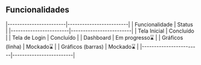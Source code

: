 ## Funcionalidades
|------------------------|-------------------------|
| Funcionalidade         | Status                  |
|------------------------|-------------------------|
| Tela Inicial           | Concluído               |
| Tela de Login          | Concluído               |
| Dashboard              | Em progresso⌛          |
| Gráficos (linha)       | Mockado⌛               |
| Gráficos (barras)      | Mockado⌛               |
|------------------------|-------------------------|
